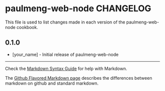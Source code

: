 paulmeng-web-node CHANGELOG
===========================

This file is used to list changes made in each version of the paulmeng-web-node cookbook.

0.1.0
-----
- [your_name] - Initial release of paulmeng-web-node

- - -
Check the [Markdown Syntax Guide](http://daringfireball.net/projects/markdown/syntax) for help with Markdown.

The [Github Flavored Markdown page](http://github.github.com/github-flavored-markdown/) describes the differences between markdown on github and standard markdown.
